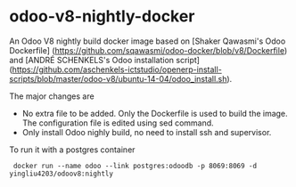 odoo-v8-nightly-docker
======================

An Odoo V8 nightly build docker image based on [Shaker Qawasmi's Odoo Dockerfile]
(https://github.com/sqawasmi/odoo-docker/blob/v8/Dockerfile) and 
[ANDRÉ SCHENKELS's Odoo installation script] 
(https://github.com/aschenkels-ictstudio/openerp-install-scripts/blob/master/odoo-v8/ubuntu-14-04/odoo_install.sh). 

The major changes are 

* No extra file to be added. Only the Dockerfile is used to build the image. The configuration file is edited using sed command.
* Only install Odoo nighly build, no need to install ssh and supervisor. 

To run it with a postgres container

     docker run --name odoo --link postgres:odoodb -p 8069:8069 -d yingliu4203/odoov8:nightly
